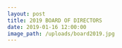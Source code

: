 ```yaml
---
layout: post
title: 2019 BOARD OF DIRECTORS
date: 2019-01-16 12:00:00
image_path: /uploads/board2019.jpg
---
```


